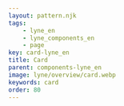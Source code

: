 ```yaml
---
layout: pattern.njk
tags: 
    - lyne_en
    - lyne_components_en
    - page
key: card-lyne_en
title: Card
parent: components-lyne_en
image: lyne/overview/card.webp
keywords: card
order: 80
---
```

